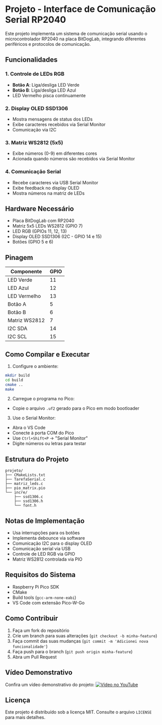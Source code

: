 # Projeto - Interface de Comunicação Serial RP2040

Este projeto implementa um sistema de comunicação serial usando o microcontrolador RP2040 na placa BitDogLab, integrando diferentes periféricos e protocolos de comunicação.

## Funcionalidades

### 1. Controle de LEDs RGB
- **Botão A**: Liga/desliga LED Verde
- **Botão B**: Liga/desliga LED Azul
- LED Vermelho pisca continuamente

### 2. Display OLED SSD1306
- Mostra mensagens de status dos LEDs
- Exibe caracteres recebidos via Serial Monitor
- Comunicação via I2C

### 3. Matriz WS2812 (5x5)
- Exibe números (0-9) em diferentes cores
- Acionada quando números são recebidos via Serial Monitor

### 4. Comunicação Serial
- Recebe caracteres via USB Serial Monitor
- Exibe feedback no display OLED
- Mostra números na matriz de LEDs

## Hardware Necessário
- Placa BitDogLab com RP2040
- Matriz 5x5 LEDs WS2812 (GPIO 7)
- LED RGB (GPIOs 11, 12, 13)
- Display OLED SSD1306 (I2C - GPIO 14 e 15)
- Botões (GPIO 5 e 6)

## Pinagem
| Componente    | GPIO |
| ------------- | ---- |
| LED Verde     | 11   |
| LED Azul      | 12   |
| LED Vermelho  | 13   |
| Botão A       | 5    |
| Botão B       | 6    |
| Matriz WS2812 | 7    |
| I2C SDA       | 14   |
| I2C SCL       | 15   |

## Como Compilar e Executar
1. Configure o ambiente:
```bash
mkdir build
cd build
cmake ..
make
```
2. Carregue o programa no Pico:
- Copie o arquivo `.uf2` gerado para o Pico em modo bootloader
3. Use o Serial Monitor:
- Abra o VS Code
- Conecte à porta COM do Pico
- Use `Ctrl+Shift+P` -> "Serial Monitor"
- Digite números ou letras para testar

## Estrutura do Projeto
```
projeto/
├── CMakeLists.txt
├── TarefaSerial.c
├── matriz_leds.c
├── pio_matrix.pio
└── incre/
    ├── ssd1306.c
    ├── ssd1306.h
    └── font.h
```

## Notas de Implementação
- Usa interrupções para os botões
- Implementa debounce via software
- Comunicação I2C para o display OLED
- Comunicação serial via USB
- Controle de LED RGB via GPIO
- Matriz WS2812 controlada via PIO

## Requisitos do Sistema
- Raspberry Pi Pico SDK
- CMake
- Build tools (`gcc-arm-none-eabi`)
- VS Code com extensão Pico-W-Go

## Como Contribuir
1. Faça um fork do repositório
2. Crie um branch para suas alterações (`git checkout -b minha-feature`)
3. Faça commit das suas mudanças (`git commit -m 'Adicionei nova funcionalidade'`)
4. Faça push para o branch (`git push origin minha-feature`)
5. Abra um Pull Request

## Vídeo Demonstrativo
Confira um vídeo demonstrativo do projeto:
[![Vídeo no YouTube](https://img.youtube.com/vi/NRTx64LAKVc/0.jpg)](https://youtu.be/NRTx64LAKVc)

## Licença
Este projeto é distribuído sob a licença MIT. Consulte o arquivo `LICENSE` para mais detalhes.
